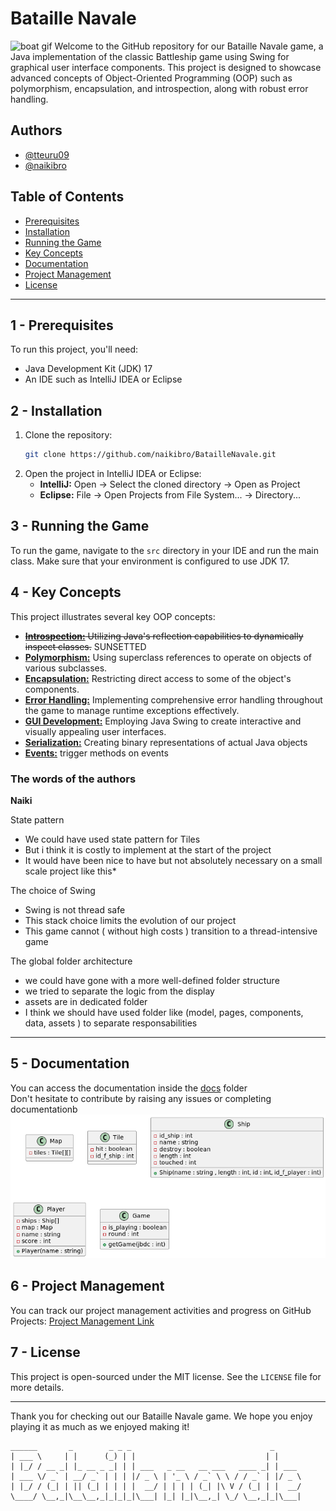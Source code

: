 
# Bataille Navale

![boat gif](Docs/assets/images/boat.gif)
Welcome to the GitHub repository for our Bataille Navale game, a Java implementation of the classic Battleship game using Swing for graphical user interface components. This project is designed to showcase advanced concepts of Object-Oriented Programming (OOP) such as polymorphism, encapsulation, and introspection, along with robust error handling.

## Authors

- [@tteuru09](https://github.com/tteuru09)
- [@naikibro](https://github.com/naikibro)

## Table of Contents

- [Prerequisites](#1---prerequisites)
- [Installation](#2---installation)
- [Running the Game](#3---running-the-game)
- [Key Concepts](#4---key-concepts)
- [Documentation](#5---documentation)
- [Project Management](#6---project-management)
- [License](#7---license)

---

## 1 - Prerequisites

To run this project, you'll need:

- Java Development Kit (JDK) 17
- An IDE such as IntelliJ IDEA or Eclipse

## 2 - Installation

1. Clone the repository:
   ```bash
   git clone https://github.com/naikibro/BatailleNavale.git
   ```
2. Open the project in IntelliJ IDEA or Eclipse:
   - **IntelliJ:** Open -> Select the cloned directory -> Open as Project
   - **Eclipse:** File -> Open Projects from File System... -> Directory...

## 3 - Running the Game

To run the game, navigate to the `src` directory in your IDE and run the main class. Make sure that your environment is configured to use JDK 17.

## 4 - Key Concepts

This project illustrates several key OOP concepts:

- ~~**[Introspection:](main/src/common/Scoreboard.java)** Utilizing Java's reflection capabilities to dynamically inspect classes.~~ SUNSETTED
- **[Polymorphism:](main/src/ship/BattleShip.java)** Using superclass references to operate on objects of various subclasses.
- **[Encapsulation:](main/src/ship/Ship.java)** Restricting direct access to some of the object's components.
- **[Error Handling:](main/src/common/MapComponent.java)** Implementing comprehensive error handling throughout the game to manage runtime exceptions effectively.
- **[GUI Development:](main/src/pages/LandingPage.java)** Employing Java Swing to create interactive and visually appealing user interfaces.
- **[Serialization:](main/src/fleet/Fleet.java)** Creating binary representations of actual Java objects
- **[Events:](main/src/common/MapComponent.java)** trigger methods on events

### The words of the authors

**Naiki**

State pattern
- We could have used state pattern for Tiles
- But i think it is costly to implement at the start of the project
- It would have been nice to have but not absolutely necessary on a small scale project like this*

The choice of Swing
- Swing is not thread safe
- This stack choice limits the evolution of our project
- This game cannot ( without high costs ) transition to a thread-intensive game

The global folder architecture
- we could have gone with a more well-defined folder structure
- we tried to separate the logic from the display
- assets are in dedicated folder
- I think we should have used folder like (model, pages, components, data, assets ) to separate responsabilities

***
## 5 - Documentation
You can access the documentation inside the [docs](Docs/MLD.plantuml) folder  
Don't hesitate to contribute by raising any issues or completing documentationb
![MLD](Docs/assets/images/MLD.png)

## 6 - Project Management

You can track our project management activities and progress on GitHub Projects:
[Project Management Link](https://github.com/users/naikibro/projects/4/views/1)

## 7 - License

This project is open-sourced under the MIT license. See the `LICENSE` file for more details.

---

Thank you for checking out our Bataille Navale game. We hope you enjoy playing it as much as we enjoyed making it!

```
______       _        _ _ _                               _      
| ___ \     | |      (_) | |                             | |     
| |_/ / __ _| |_ __ _ _| | | ___   _ __   __ ___   ____ _| | ___ 
| ___ \/ _` | __/ _` | | | |/ _ \ | '_ \ / _` \ \ / / _` | |/ _ \
| |_/ / (_| | || (_| | | | |  __/ | | | | (_| |\ V / (_| | |  __/
\____/ \__,_|\__\__,_|_|_|_|\___| |_| |_|\__,_| \_/ \__,_|_|\___|
```